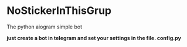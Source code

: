 # NoStickerInThisGrup
The python aiogram simple bot

**just create a bot in telegram and set your settings in the file. config.py**
